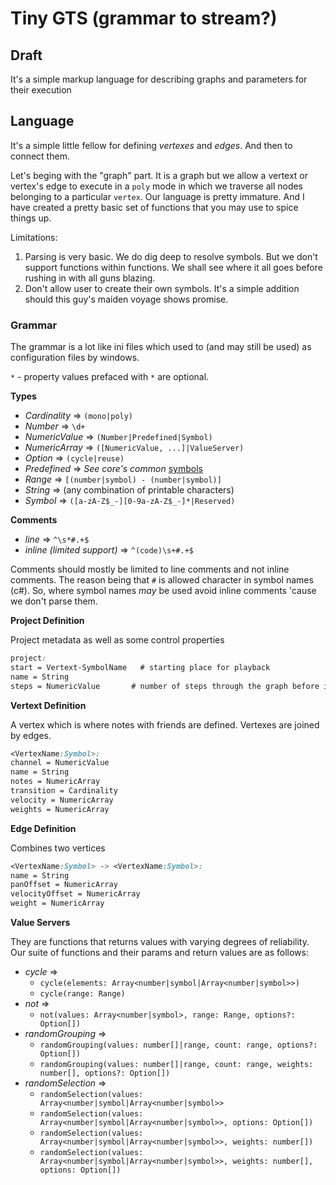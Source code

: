# Tiny GTS (grammar to stream?)

## Draft

It's a simple markup language for describing graphs and parameters for their execution

## Language

It's a simple little fellow for defining _vertexes_ and _edges_. And then to connect them.

Let's beging with the "graph" part. It is a graph but we allow a vertext or vertex's edge
to execute in a `poly` mode in which we traverse all nodes belonging to a particular `vertex`.
Our language is pretty immature. And I have created a pretty basic set of functions that you
may use to spice things up.

Limitations:

1. Parsing is very basic. We do dig deep to resolve symbols. But we don't support functions within functions.
   We shall see where it all goes before rushing in with all guns blazing.
2. Don't allow user to create their own symbols. It's a simple addition should this guy's maiden voyage
   shows promise.

### Grammar

The grammar is a lot like ini files which used to (and may still be used) as configuration files by windows.

`*` - property values prefaced with `*` are optional.

**Types**

- _Cardinality_ => `(mono|poly)`
- _Number_ => `\d+`
- _NumericValue_ => `(Number|Predefined|Symbol)`
- _NumericArray_ => `([NumericValue, ...]|ValueServer)`
- _Option_ => `(cycle|reuse)`
- _Predefined_ => _See core's common_ [symbols](../core/res/midi/symbols)
- _Range_ => `[(number|symbol) - (number|symbol)]`
- _String_ => (any combination of printable characters)
- _Symbol_ => `([a-zA-Z$_-][0-9a-zA-Z$_-]*|Reserved)`

**Comments**

- _line_ => `^\s*#.+$`
- _inline (limited support)_ => `^(code)\s+#.+$`

Comments should mostly be limited to line comments and not inline comments. The reason being
that `#` is allowed character in symbol names (c#). So, where symbol names _may_ be used
avoid inline comments 'cause we don't parse them.

**Project Definition**

Project metadata as well as some control properties

```css
project:
start = Vertext-SymbolName   # starting place for playback
name = String
steps = NumericValue       # number of steps through the graph before iteration stops
```

**Vertext Definition**

A vertex which is where notes with friends are defined. Vertexes are joined by edges.

```css
<VertexName:Symbol>:
channel = NumericValue
name = String
notes = NumericArray
transition = Cardinality
velocity = NumericArray
weights = NumericArray
```

**Edge Definition**

Combines two vertices

```css
<VertexName:Symbol> -> <VertexName:Symbol>:
name = String
panOffset = NumericArray
velocityOffset = NumericArray
weight = NumericArray
```

**Value Servers**

They are functions that returns values with varying degrees of reliability.
Our suite of functions and their params and return values are as follows:

- _cycle_ =>
  - `cycle(elements: Array<number|symbol|Array<number|symbol>>)`
  - `cycle(range: Range)`
- _not_ =>
  - `not(values: Array<number|symbol>, range: Range, options?: Option[])`
- _randomGrouping_ =>
  - `randomGrouping(values: number[]|range, count: range, options?: Option[])`
  - `randomGrouping(values: number[]|range, count: range, weights: number[], options?: Option[])`
- _randomSelection_ =>
  - `randomSelection(values: Array<number|symbol|Array<number|symbol>>`
  - `randomSelection(values: Array<number|symbol|Array<number|symbol>>, options: Option[])`
  - `randomSelection(values: Array<number|symbol|Array<number|symbol>>, weights: number[])`
  - `randomSelection(values: Array<number|symbol|Array<number|symbol>>, weights: number[], options: Option[])`
